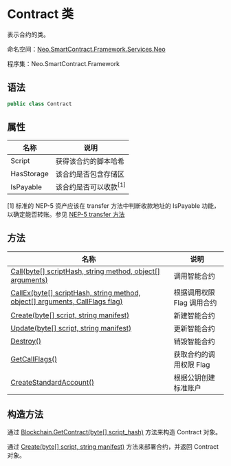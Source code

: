 # Contract 类

表示合约的类。

命名空间：[Neo.SmartContract.Framework.Services.Neo](../neo.md)

程序集：Neo.SmartContract.Framework

## 语法

```c#
public class Contract
```

## 属性

| 名称       | 说明                             |
| ---------- | -------------------------------- |
| Script     | 获得该合约的脚本哈希             |
| HasStorage | 该合约是否包含存储区             |
| IsPayable  | 该合约是否可以收款<sup>[1]</sup> |

[1] 标准的 NEP-5 资产应该在 transfer 方法中判断收款地址的 IsPayable 功能，以确定能否转账。参见 [NEP-5 transfer 方法]( https://github.com/neo-project/proposals/blob/master/nep-5.mediawiki#transfer )

## 方法

| 名称                                       | 说明              |
| ---------------------------------------- | --------------- |
| [Call(byte\[\] scriptHash, string method, object\[\] arguments)](Contract/Call.md) | 调用智能合约    |
| [CallEx(byte\[\] scriptHash, string method, object\[\] arguments, CallFlags flag)](Contract/CallEx.md) | 根据调用权限 Flag 调用合约    |
| [Create(byte\[\] script, string manifest)](Contract/Create.md)      | 新建智能合约 |
| [Update(byte\[\] script, string manifest)](Contract/Update.md)       | 更新智能合约 |
| [Destroy()](Contract/Destroy.md)         | 销毁智能合约 |
| [GetCallFlags()](Contract/GetCallFlags.md)         | 获取合约的调用权限 Flag |
| [CreateStandardAccount()](Contract/CreateStandardAccount.md)         | 根据公钥创建标准账户 |

## 构造方法

通过 [Blockchain.GetContract(byte\[\] script_hash)](Blockchain/GetContract.md) 方法来构造 Contract 对象。

通过 [Create(byte\[\] script, string manifest)](Contract/Create.md) 方法来部署合约，并返回 Contract 对象。
